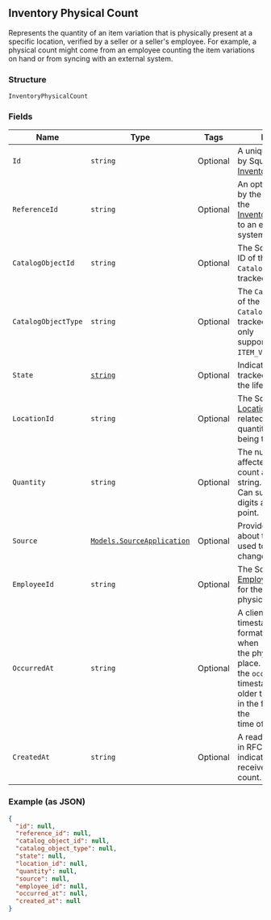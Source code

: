 ## Inventory Physical Count

Represents the quantity of an item variation that is physically present
at a specific location, verified by a seller or a seller's employee. For example,
a physical count might come from an employee counting the item variations on
hand or from syncing with an external system.

### Structure

`InventoryPhysicalCount`

### Fields

| Name | Type | Tags | Description |
|  --- | --- | --- | --- |
| `Id` | `string` | Optional | A unique ID generated by Square for the<br>[InventoryPhysicalCount](#type-inventoryphysicalcount). |
| `ReferenceId` | `string` | Optional | An optional ID provided by the application to tie the<br>[InventoryPhysicalCount](#type-inventoryphysicalcount) to an external<br>system. |
| `CatalogObjectId` | `string` | Optional | The Square generated ID of the<br>`CatalogObject` being tracked. |
| `CatalogObjectType` | `string` | Optional | The `CatalogObjectType` of the<br>`CatalogObject` being tracked. Tracking is only<br>supported for the `ITEM_VARIATION` type. |
| `State` | [`string`](/doc/models/inventory-state.md) | Optional | Indicates the state of a tracked item quantity in the lifecycle of goods. |
| `LocationId` | `string` | Optional | The Square ID of the [Location](#type-location) where the related<br>quantity of items are being tracked. |
| `Quantity` | `string` | Optional | The number of items affected by the physical count as a decimal string.<br>Can support up to 5 digits after the decimal point. |
| `Source` | [`Models.SourceApplication`](/doc/models/source-application.md) | Optional | Provides information about the application used to generate a change. |
| `EmployeeId` | `string` | Optional | The Square ID of the [Employee](#type-employee) responsible for the<br>physical count. |
| `OccurredAt` | `string` | Optional | A client-generated timestamp in RFC 3339 format that indicates when<br>the physical count took place. For write actions, the `occurred_at`<br>timestamp cannot be older than 24 hours or in the future relative to the<br>time of the request. |
| `CreatedAt` | `string` | Optional | A read-only timestamp in RFC 3339 format that indicates when Square<br>received the physical count. |

### Example (as JSON)

```json
{
  "id": null,
  "reference_id": null,
  "catalog_object_id": null,
  "catalog_object_type": null,
  "state": null,
  "location_id": null,
  "quantity": null,
  "source": null,
  "employee_id": null,
  "occurred_at": null,
  "created_at": null
}
```

